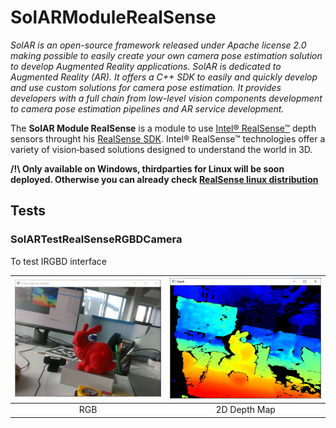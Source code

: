 SolARModuleRealSense
=============

*SolAR is an open-source framework released under Apache license 2.0 making possible to easily create your own camera pose estimation solution to develop Augmented Reality applications. 
SolAR is dedicated to Augmented Reality (AR).
It offers a C++ SDK to easily and quickly develop and use custom solutions for camera pose estimation. It provides developers with a full chain from low-level vision components development to camera pose estimation pipelines and AR service development.*

The **SolAR Module RealSense** is a module to use [ Intel® RealSense™](https://www.intelrealsense.com/) depth sensors throught his [RealSense SDK](https://www.intelrealsense.com/sdk-2/). Intel® RealSense™ technologies offer a variety of vision‑based solutions designed to understand the world in 3D.

**/!\ Only available on Windows, thirdparties for Linux will be soon deployed. Otherwise you can already check [RealSense linux distribution](https://github.com/IntelRealSense/librealsense/blob/master/doc/distribution_linux.md)**
## Tests
### SolARTestRealSenseRGBDCamera
To test IRGBD interface


| ![](./tests/SolARTestRealSenseRGBDCamera/realSense_rgb.jpg) | ![](./tests/SolARTestRealSenseRGBDCamera/realSense_2D_depth.jpg) | 
|:-:|:-:|
| RGB | 2D Depth Map |